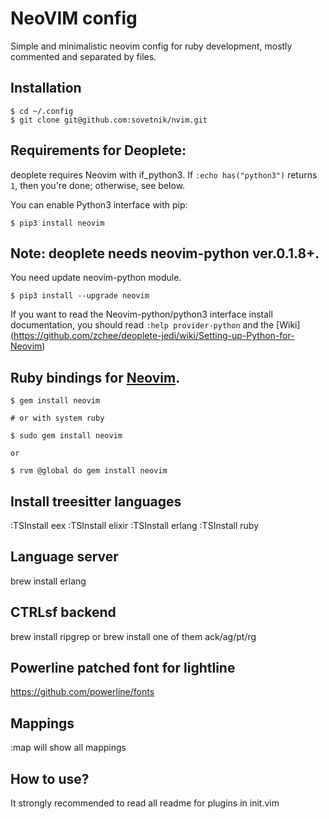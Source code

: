 # NeoVIM config

Simple and minimalistic neovim config for ruby development, mostly commented and separated by files.

## Installation

    $ cd ~/.config
    $ git clone git@github.com:sovetnik/nvim.git


## Requirements for Deoplete:

deoplete requires Neovim with if\_python3.
If `:echo has("python3")` returns `1`, then you're done; otherwise, see below.

You can enable Python3 interface with pip:

    $ pip3 install neovim

## Note: deoplete needs neovim-python ver.0.1.8+.
You need update neovim-python module.

    $ pip3 install --upgrade neovim

If you want to read the Neovim-python/python3 interface install documentation,
you should read `:help provider-python` and the [Wiki] (https://github.com/zchee/deoplete-jedi/wiki/Setting-up-Python-for-Neovim)

## Ruby bindings for [Neovim](https://github.com/neovim/neovim).

    $ gem install neovim

    # or with system ruby

    $ sudo gem install neovim

    or

    $ rvm @global do gem install neovim

## Install treesitter languages

  :TSInstall eex
  :TSInstall elixir
  :TSInstall erlang
  :TSInstall ruby

## Language server

  brew install erlang

## CTRLsf backend

  brew install ripgrep
  or
  brew install one of them ack/ag/pt/rg

## Powerline patched font for lightline

  https://github.com/powerline/fonts

## Mappings

  :map will show all mappings

## How to use?

  It strongly recommended to read all readme for plugins in init.vim
